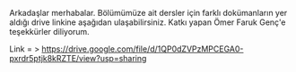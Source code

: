 
Arkadaşlar merhabalar.
Bölümümüze ait dersler için farklı dokümanların yer aldığı drive linkine aşağıdan ulaşabilirsiniz.
Katkı yapan Ömer Faruk Genç'e teşekkürler diliyorum.

Link = > https://drive.google.com/file/d/1QP0dZVPzMPCEGA0-pxrdr5ptjk8kRZTE/view?usp=sharing

